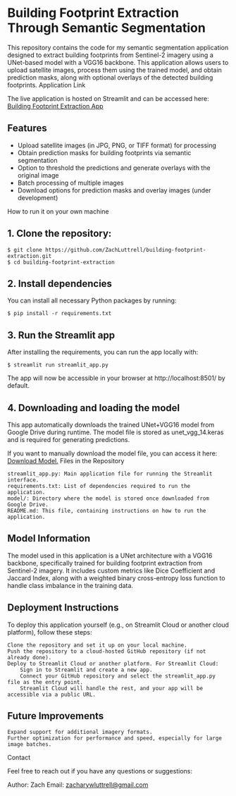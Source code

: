 # Building Footprint Extraction Through Semantic Segmentation

This repository contains the code for my semantic segmentation application designed to extract building footprints from Sentinel-2 imagery using a UNet-based model with a VGG16 backbone. This application allows users to upload satellite images, process them using the trained model, and obtain prediction masks, along with optional overlays of the detected building footprints.
Application Link

The live application is hosted on Streamlit and can be accessed here: [Building Footprint Extraction App](https://building-footprint-extraction.streamlit.app/)

## Features

* Upload satellite images (in JPG, PNG, or TIFF format) for processing
* Obtain prediction masks for building footprints via semantic segmentation
* Option to threshold the predictions and generate overlays with the original image
* Batch processing of multiple images
* Download options for prediction masks and overlay images (under development)

How to run it on your own machine
## 1. Clone the repository:

    $ git clone https://github.com/ZachLuttrell/building-footprint-extraction.git
    $ cd building-footprint-extraction

## 2. Install dependencies

You can install all necessary Python packages by running:

    $ pip install -r requirements.txt

## 3. Run the Streamlit app

After installing the requirements, you can run the app locally with:

    $ streamlit run streamlit_app.py

The app will now be accessible in your browser at http://localhost:8501/ by default.

## 4. Downloading and loading the model

This app automatically downloads the trained UNet+VGG16 model from Google Drive during runtime. The model file is stored as unet_vgg_14.keras and is required for generating predictions.

If you want to manually download the model file, you can access it here: [Download Model.](https://drive.google.com/file/d/1MB7DOQq6--oIYF6TWdn7kisjXWnPI1E4/view?usp=drive_link)
Files in the Repository

    streamlit_app.py: Main application file for running the Streamlit interface.
    requirements.txt: List of dependencies required to run the application.
    model/: Directory where the model is stored once downloaded from Google Drive.
    README.md: This file, containing instructions on how to run the application.

## Model Information

The model used in this application is a UNet architecture with a VGG16 backbone, specifically trained for building footprint extraction from Sentinel-2 imagery. It includes custom metrics like Dice Coefficient and Jaccard Index, along with a weighted binary cross-entropy loss function to handle class imbalance in the training data.

## Deployment Instructions

To deploy this application yourself (e.g., on Streamlit Cloud or another cloud platform), follow these steps:

    Clone the repository and set it up on your local machine.
    Push the repository to a cloud-hosted GitHub repository (if not already done).
    Deploy to Streamlit Cloud or another platform. For Streamlit Cloud:
        Sign in to Streamlit and create a new app.
        Connect your GitHub repository and select the streamlit_app.py file as the entry point.
        Streamlit Cloud will handle the rest, and your app will be accessible via a public URL.

## Future Improvements

    Expand support for additional imagery formats.
    Further optimization for performance and speed, especially for large image batches.

Contact

Feel free to reach out if you have any questions or suggestions:

Author: Zach
Email: zacharywluttrell@gmail.com

